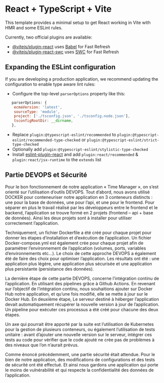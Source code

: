 # React + TypeScript + Vite

This template provides a minimal setup to get React working in Vite with HMR and some ESLint rules.

Currently, two official plugins are available:

- [@vitejs/plugin-react](https://github.com/vitejs/vite-plugin-react/blob/main/packages/plugin-react/README.md) uses [Babel](https://babeljs.io/) for Fast Refresh
- [@vitejs/plugin-react-swc](https://github.com/vitejs/vite-plugin-react-swc) uses [SWC](https://swc.rs/) for Fast Refresh

## Expanding the ESLint configuration

If you are developing a production application, we recommend updating the configuration to enable type aware lint rules:

- Configure the top-level `parserOptions` property like this:

```js
   parserOptions: {
    ecmaVersion: 'latest',
    sourceType: 'module',
    project: ['./tsconfig.json', './tsconfig.node.json'],
    tsconfigRootDir: __dirname,
   },
```

- Replace `plugin:@typescript-eslint/recommended` to `plugin:@typescript-eslint/recommended-type-checked` or `plugin:@typescript-eslint/strict-type-checked`
- Optionally add `plugin:@typescript-eslint/stylistic-type-checked`
- Install [eslint-plugin-react](https://github.com/jsx-eslint/eslint-plugin-react) and add `plugin:react/recommended` & `plugin:react/jsx-runtime` to the `extends` list



## Partie DEVOPS et Sécurité


Pour le bon fonctionnement de notre application « Time Manager », on s’est orienté sur l’utilisation d’outils DEVOPS. Tout d’abord, nous avons utilisé DOCKER pour conteneuriser notre application en 3 conteneurs distincts : une pour la base de données, une pour l’api, et une pour le frontend. Pour séparer en plus le travail réalisé par les développeurs entre le frontend et le backend, l’application se trouve formé en 2 projets (frontend – api + base de données). Ainsi les deux projets sont à installer pour utiliser correctement l’application.

Techniquement, un fichier Dockerfile a été créé pour chaque projet pour donner les étapes d’installation et d’exécution de l’application. Un fichier Docker-compose.yml est également crée pour chaque projet afin de paramétrer l’environnement de l’application (volumes, ports, variables d’environnements etc…).
Le choix de cette approche DEVOPS a également été de faire des choix pour optimiser l’application. Les résultats ont été : une application plus légère, une application plus sécurisée et une application plus persistante (persistance des données).

La dernière étape de cette partie DEVOPS, concerne l’intégration continu de l’application. En utilisant des pipelines grâce à Github Actions. 
En revenant sur l’objectif de l’intégration continu, nous souhaitions ajouter sur Docker Hub notre application, et qu’une fois modifié, elle se mette à jour sur le Docker Hub. En deuxième étape, Le serveur destiné à héberger l’application devait automatiquement récupérer la nouvelle version à jour de l’application. Un pipeline pour exécuter ces processus a été créé pour chacune des deux étapes.

Un axe qui pourrait être apporté par la suite est l’utilisation de Kubernetes pour la gestion de plusieurs conteneurs, ou également l’utilisation de tests unitaire : avant d’ajouter une nouvelle version sur le serveur, intégrer ces tests au code pour vérifier que le code ajouté ne crée pas de problèmes à des niveaux que l’on n’aurait prévus.


Comme énoncé précédemment, une partie sécurité était attendue. Pour le bien de notre application, des modifications de configurations et des tests de sécurité ont été effectué. Et ainsi nous gardons une application qui porte le moins de vulnérabilité et qui respecte la confidentialité des données de l’application.
